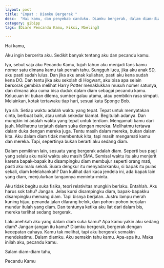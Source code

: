 ```yaml
---
layout: post
title: "Empat : Diamku Bergerak "
desc:  "Hai kamu, dan penyebab canduku. Diamku bergerak, dalam diam-diam."
category: gibipp
tags: [Diare Pencandu Kamu, Fiksi, Mbeling]

---
```


Hai kamu,

Aku ingin bercerita aku. Sedikit banyak tentang aku dan pecandu kamu.

Iya, sebut saja aku Pecandu Kamu, tujuh tahun aku menjadi fans kamu nomer satu dimana kamu tak pernah tahu. Sungguh lucu, jika aku anak SD, aku pasti sudah lulus. Dan jika aku anak kuliahan, pasti aku kena sudah kena DO. Dan tentu jika aku sekolah di Hogwart, aku bisa apa selain bersorak gembira melihat Harry Potter menaklukkan musuh nomer satunya, dan dimana aku cuma bisa duduk dalam diam sebagai pecandu kamu. Kelucuan ini bukan dilema, sumber galau utama, atau pembikin rasa simpati. Melainkan, kotak tertawaku tiap hari, sesuai kata Sponge Bob.

Iya sih. Setiap waktu adalah waktu yang tepat. Tepat untuk menyatakan cinta, berbuat baik, atau untuk sekedar kiamat. Begitulah adanya. Dan mungkin ini adalah waktu yang tepat untuk terdiam. Mengamati kamu dari jauh. Melihatmu terjatuh dalam suka dengan mereka. Melihatmu tertawa dalam duka dengan mereka juga. Tentu masih dalam mereka, bukan dalam kita. Aku dalam diam tidak membentuk kita, tapi masih mengamati kamu dan mereka. Tapi, sepertinya bukan berarti aku sedang diam.

Dalam pemikiran lain, sesuatu yang bergerak adalah diam. Seperti bus pagi yang selalu aku naiki waktu aku masih SMA. Semisal waktu itu aku menjerit karena bapak-bapak itu disampingku diam membujur seperti orang mati, pasti aku malu sekali. Suara dengkur itu menyadarkanku, si bapak itu pulas sekali, diam kelelahankah? Dan kulihat dari kaca jendela ini, ada bapak lain yang diam, menjulurkan tangannya meminta-minta.

Aku tidak begitu suka fisika, teori relativitas mungkin berlaku. Entahlah. Aku harus sok tahu? Jangan. Jelas kursi disampingku diam, bapak-bapakku disampingku memang diam. Tapi bisnya berjalan. Justru lampu merah kuning hijau, penanda jalan dilarang belok, dan pohon-pohon berjalan mundur itulah yang diam. Dan tentunya ketika aku liat dari dalam bis, mereka terlihat sedang bergerak.

Lalu anehkah aku yang dalam diam suka kamu? Apa kamu yakin aku sedang diam? Jangan-jangan itu kamu? Diamku bergerak, bergerak dengan kecepatan cahaya. Kamu tak melihat, tapi aku bergerak semakin mendekatimu. Dalam diamku. Aku semakin tahu kamu. Apa-apa itu. Maka inilah aku, pecandu kamu.

Salam diam-diam tahu,

Pecandu Kamu

